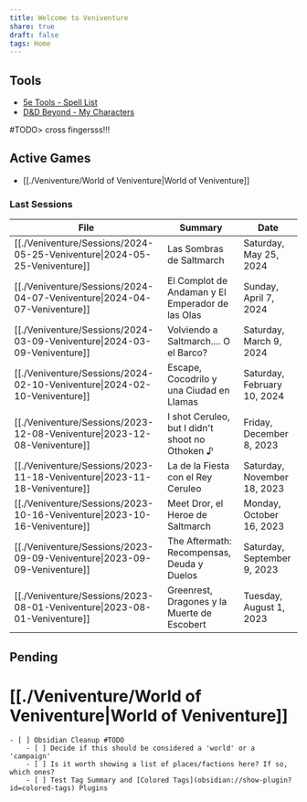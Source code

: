 ```yaml
---
title: Welcome to Veniventure
share: true
draft: false
tags: Home
---
```


## Tools

- [5e Tools - Spell List](https://5e.tools/spells.html)
- [D&D Beyond - My Characters](https://www.dndbeyond.com/characters)

#TODO> cross fingersss!!!

## Active Games

- [[./Veniventure/World of Veniventure|World of Veniventure]]

### Last Sessions

| File                                                                               | Summary                                          | Date                        |
| ---------------------------------------------------------------------------------- | ------------------------------------------------ | --------------------------- |
| [[./Veniventure/Sessions/2024-05-25-Veniventure\|2024-05-25-Veniventure]] | Las Sombras de Saltmarch                         | Saturday, May 25, 2024      |
| [[./Veniventure/Sessions/2024-04-07-Veniventure\|2024-04-07-Veniventure]] | El Complot de Andaman y El Emperador de las Olas | Sunday, April 7, 2024       |
| [[./Veniventure/Sessions/2024-03-09-Veniventure\|2024-03-09-Veniventure]] | Volviendo a Saltmarch.... O el Barco?            | Saturday, March 9, 2024     |
| [[./Veniventure/Sessions/2024-02-10-Veniventure\|2024-02-10-Veniventure]] | Escape, Cocodrilo y una Ciudad en Llamas         | Saturday, February 10, 2024 |
| [[./Veniventure/Sessions/2023-12-08-Veniventure\|2023-12-08-Veniventure]] | I shot Ceruleo, but I didn't shoot no Othoken ♪  | Friday, December 8, 2023    |
| [[./Veniventure/Sessions/2023-11-18-Veniventure\|2023-11-18-Veniventure]] | La de la Fiesta con el Rey Ceruleo               | Saturday, November 18, 2023 |
| [[./Veniventure/Sessions/2023-10-16-Veniventure\|2023-10-16-Veniventure]] | Meet Dror, el Heroe de Saltmarch                 | Monday, October 16, 2023    |
| [[./Veniventure/Sessions/2023-09-09-Veniventure\|2023-09-09-Veniventure]] | The Aftermath: Recompensas, Deuda y Duelos       | Saturday, September 9, 2023 |
| [[./Veniventure/Sessions/2023-08-01-Veniventure\|2023-08-01-Veniventure]] | Greenrest, Dragones y la Muerte de Escobert      | Tuesday, August 1, 2023     |


## Pending

# [[./Veniventure/World of Veniventure|World of Veniventure]]

    - [ ] Obsidian Cleanup #TODO
        - [ ] Decide if this should be considered a 'world' or a 'campaign'
        - [ ] Is it worth showing a list of places/factions here? If so, which ones?
        - [ ] Test Tag Summary and [Colored Tags](obsidian://show-plugin?id=colored-tags) Plugins
